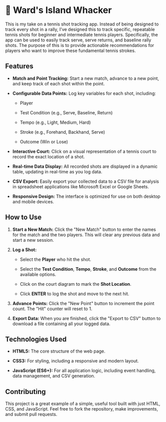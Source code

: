 # 🎾 Ward's Island Whacker

This is my take on a tennis shot tracking app. Instead of being designed to track every shot in a rally, I've designed this to track specific, repeatable tennis shots for beginner and intermediate tennis players. Specifically, the app can be used to easily track serve, serve returns, and baseline rally shots. The purpose of this is to provide actionable recommendations for players who want to improve these fundamental tennis strokes.

## Features

* **Match and Point Tracking:** Start a new match, advance to a new point, and keep track of each shot within the point.

* **Configurable Data Points:** Log key variables for each shot, including:

  * Player

  * Test Condition (e.g., Serve, Baseline, Return)

  * Tempo (e.g., Light, Medium, Hard)

  * Stroke (e.g., Forehand, Backhand, Serve)

  * Outcome (Win or Lose)

* **Interactive Court:** Click on a visual representation of a tennis court to record the exact location of a shot.

* **Real-time Data Display:** All recorded shots are displayed in a dynamic table, updating in real-time as you log data.

* **CSV Export:** Easily export your collected data to a CSV file for analysis in spreadsheet applications like Microsoft Excel or Google Sheets.

* **Responsive Design:** The interface is optimized for use on both desktop and mobile devices.

## How to Use

1. **Start a New Match:** Click the "New Match" button to enter the names for the match and the two players. This will clear any previous data and start a new session.

2. **Log a Shot:**

   * Select the **Player** who hit the shot.

   * Select the **Test Condition**, **Tempo**, **Stroke**, and **Outcome** from the available options.

   * Click on the court diagram to mark the **Shot Location**.

   * Click **ENTER** to log the shot and move to the next hit.

3. **Advance Points:** Click the "New Point" button to increment the point count. The "Hit" counter will reset to 1.

4. **Export Data:** When you are finished, click the "Export to CSV" button to download a file containing all your logged data.

## Technologies Used

* **HTML5:** The core structure of the web page.

* **CSS3:** For styling, including a responsive and modern layout.

* **JavaScript (ES6+):** For all application logic, including event handling, data management, and CSV generation.

## Contributing

This project is a great example of a simple, useful tool built with just HTML, CSS, and JavaScript. Feel free to fork the repository, make improvements, and submit pull requests.
